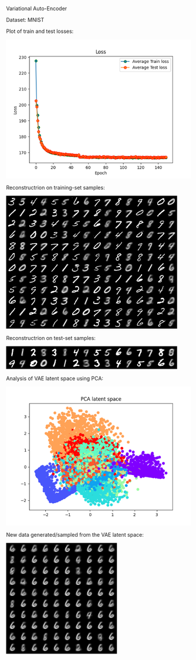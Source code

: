 Variational Auto-Encoder

Dataset: MNIST


Plot of train and test losses:

![alt text](https://github.com/ferozalitm/Variational_AutoEncoder/blob/main/Results/Loss.png)



Reconstructrion on training-set samples:

![alt text](https://github.com/ferozalitm/Variational_AutoEncoder/blob/main/Results/train_reconst-145.png)



Reconstructrion on test-set samples:

![alt text](https://github.com/ferozalitm/Variational_AutoEncoder/blob/main/Results/test_reconst-145.png)



Analysis of VAE latent space using PCA:

![alt text](https://github.com/ferozalitm/Variational_AutoEncoder/blob/main/Results/PCA_latentSpace-145.png)



New data generated/sampled from the VAE latent space:

![alt text](https://github.com/ferozalitm/Variational_AutoEncoder/blob/main/Results/sampled-145.png)
